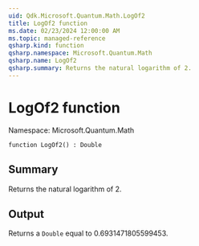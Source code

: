 ```yaml
---
uid: Qdk.Microsoft.Quantum.Math.LogOf2
title: LogOf2 function
ms.date: 02/23/2024 12:00:00 AM
ms.topic: managed-reference
qsharp.kind: function
qsharp.namespace: Microsoft.Quantum.Math
qsharp.name: LogOf2
qsharp.summary: Returns the natural logarithm of 2.
---
```


# LogOf2 function

Namespace: Microsoft.Quantum.Math

```qsharp
function LogOf2() : Double
```

## Summary
Returns the natural logarithm of 2.

## Output
Returns a `Double` equal to 0.6931471805599453.
